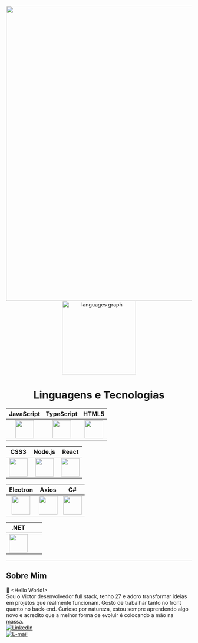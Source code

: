<div align="center">
  <img src="https://t3.ftcdn.net/jpg/07/96/02/16/360_F_796021659_T0fEiTbS0k3iae6UdY8iBESVDBFoMqkH.jpg" heigth="800" width="800">
</div>

<div align="center">
  <img src="https://github-readme-stats.vercel.app/api/top-langs?username=victorguimaraesdev&locale=en&hide_title=false&layout=compact&card_width=400&langs_count=5&theme=merko&hide_border=false&cache_seconds=86400" height="200" alt="languages graph" />
</div>

<div align="center">
  <h1>Linguagens e Tecnologias</h1>
</div>

<div align="center">

                                                                                                                                      
| **JavaScript** | **TypeScript** | **HTML5** |
|----------------|----------------|------------|
| <img src="https://cdn.jsdelivr.net/gh/devicons/devicon/icons/javascript/javascript-original.svg" style="width:50px; height:50px; display: block; margin: 0 auto;"> | <img src="https://cdn.jsdelivr.net/gh/devicons/devicon/icons/typescript/typescript-original.svg" style="width:50px; height:50px; display: block; margin: 0 auto;"> | <img src="https://cdn.jsdelivr.net/gh/devicons/devicon/icons/html5/html5-original.svg" style="width:50px; height:50px; display: block; margin: 0 auto;"> |

| **CSS3** | **Node.js** | **React** |
|-----------|--------------|------------|
| <img src="https://cdn.jsdelivr.net/gh/devicons/devicon/icons/css3/css3-original.svg" style="width:50px; height:50px; display: block; margin: 0 auto;"> | <img src="https://cdn.jsdelivr.net/gh/devicons/devicon/icons/nodejs/nodejs-original.svg" style="width:50px; height:50px; display: block; margin: 0 auto;"> | <img src="https://cdn.jsdelivr.net/gh/devicons/devicon/icons/react/react-original.svg" style="width:50px; height:50px; display: block; margin: 0 auto;"> |

| **Electron** | **Axios** | **C#** |
|---------------|-----------|--------|
| <img src="https://cdn.jsdelivr.net/gh/devicons/devicon/icons/electron/electron-original.svg" style="width:50px; height:50px; display: block; margin: 0 auto;"> | <img src="https://icon.icepanel.io/Technology/svg/Azios.svg" style="width:50px; height:50px; display: block; margin: 0 auto;"> | <img src="https://cdn.jsdelivr.net/gh/devicons/devicon/icons/csharp/csharp-original.svg" style="width:50px; height:50px; display: block; margin: 0 auto;"> |

| **.NET** | | |
|-----------|--|--|
| <img src="https://cdn.jsdelivr.net/gh/devicons/devicon/icons/dotnet/dotnet-original.svg" style="width:50px; height:50px; display: block; margin: 0 auto;"> | | |






</div>



---

## Sobre Mim

👋 <Hello World!>
</br>
 Sou o Victor desenvolvedor full stack, tenho 27 e adoro
 transformar ideias em projetos que realmente funcionam.
 Gosto de trabalhar tanto no front quanto no back-end.
 Curioso por natureza, estou sempre aprendendo algo novo e
 acredito que a melhor forma de evoluir é colocando a mão
 na massa. 
 </br>
[![LinkedIn](https://img.shields.io/badge/LinkedIn-blue?logo=linkedin)](https://www.linkedin.com/in/victor-guimaraes-05b608275/?trk=opento_sprofile_goalscard)  
[![E-mail](https://img.shields.io/badge/E--mail-red?logo=gmail)](mailto:victorguimaraesmax@gmail.com)

